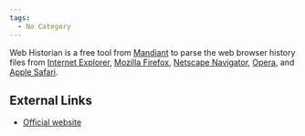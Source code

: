 ```yaml
---
tags:
  - No Category
---
```

Web Historian is a free tool from [Mandiant](mandiant.md) to
parse the web browser history files from [Internet
Explorer](internet_explorer.md), [Mozilla
Firefox](mozilla_firefox.md), [Netscape
Navigator](netscape_navigator.md), [Opera](Opera "wikilink"),
and [Apple Safari](apple_safari.md).

## External Links

- [Official website](http://www.mandiant.com/webhistorian.htm)